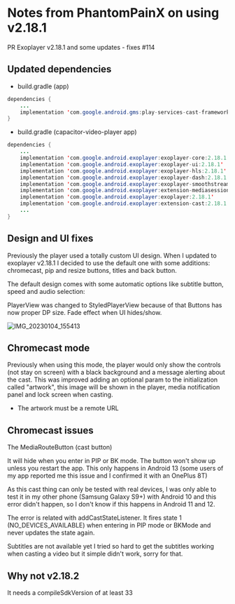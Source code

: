 # Notes from PhantomPainX on using v2.18.1

PR Exoplayer v2.18.1 and some updates - fixes #114

## Updated dependencies
 - build.gradle (app)

```java
dependencies {
    ...
    implementation 'com.google.android.gms:play-services-cast-framework:21.2.0'
}
```

 - build.gradle (capacitor-video-player app)

```java
dependencies {
    ...
    implementation 'com.google.android.exoplayer:exoplayer-core:2.18.1'
    implementation 'com.google.android.exoplayer:exoplayer-ui:2.18.1'
    implementation 'com.google.android.exoplayer:exoplayer-hls:2.18.1'
    implementation 'com.google.android.exoplayer:exoplayer-dash:2.18.1'
    implementation 'com.google.android.exoplayer:exoplayer-smoothstreaming:2.18.1'
    implementation 'com.google.android.exoplayer:extension-mediasession:2.18.1'
    implementation 'com.google.android.exoplayer:exoplayer:2.18.1'
    implementation 'com.google.android.exoplayer:extension-cast:2.18.1'
    ...
}
```

## Design and UI fixes
Previously the player used a totally custom UI design. When I updated to exoplayer v2.18.1 I decided to use the default one with some additions: chromecast, pip and resize buttons, titles and back button.

The default design comes with some automatic options like subtitle button, speed and audio selection:

PlayerView was changed to StyledPlayerView because of that
Buttons has now proper DP size.
Fade effect when UI hides/show.

![IMG_20230104_155413](https://user-images.githubusercontent.com/47803967/212520565-2f1ca8f5-5f04-4b91-94e0-3073f56a65a1.jpg)

## Chromecast mode
Previously when using this mode, the player would only show the controls (not stay on screen) with a black background and a message alerting about the cast. This was improved adding an optional param to the initialization called "artwork", this image will be shown in the player, media notification panel and lock screen when casting.

- The artwork must be a remote URL

## Chromecast issues
The MediaRouteButton (cast button)

It will hide when you enter in PIP or BK mode. The button won't show up unless you restart the app. This only happens in Android 13 (some users of my app reported me this issue and I confirmed it with an OnePlus 8T)

As this cast thing can only be tested with real devices, I was only able to test it in my other phone (Samsung Galaxy S9+) with Android 10 and this error didn't happen, so I don't know if this happens in Android 11 and 12.

The error is related with addCastStateListener. It fires state 1 (NO_DEVICES_AVAILABLE) when entering in PIP mode or BKMode and never updates the state again.

Subtitles are not available yet
I tried so hard to get the subtitles working when casting a video but it simple didn't work, sorry for that.

## Why not v2.18.2
It needs a compileSdkVersion of at least 33